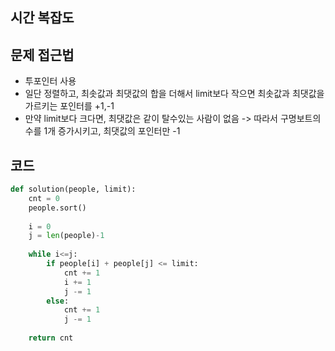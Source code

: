 ## 시간 복잡도

## 문제 접근법
- 투포인터 사용
- 일단 정렬하고, 최솟값과 최댓값의 합을 더해서 limit보다 작으면 최솟값과 최댓값을 가르키는 포인터를 +1,-1
- 만약 limit보다 크다면, 최댓값은 같이 탈수있는 사람이 없음 -> 따라서 구명보트의 수를 1개 증가시키고, 최댓값의 포인터만 -1

## 코드

```python
def solution(people, limit):
    cnt = 0
    people.sort()
    
    i = 0
    j = len(people)-1
    
    while i<=j:
        if people[i] + people[j] <= limit:
            cnt += 1
            i += 1
            j -= 1 
        else:
            cnt += 1
            j -= 1
        
    return cnt 
```
